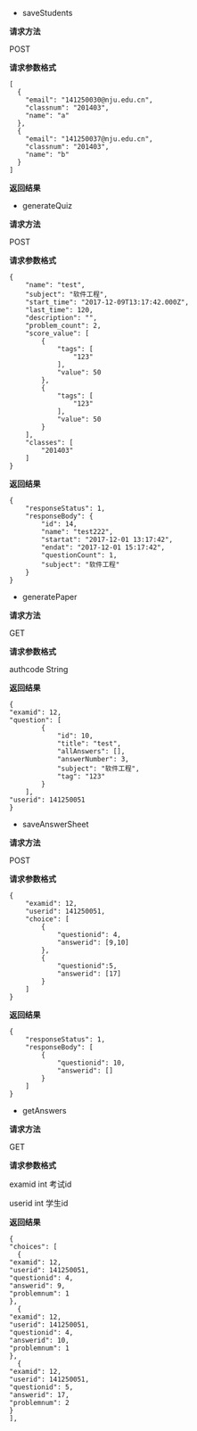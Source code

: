 ﻿ - saveStudents

**请求方法**

POST

**请求参数格式**

```
[
  {
    "email": "141250030@nju.edu.cn",
    "classnum": "201403",
    "name": "a"
  },
  {
    "email": "141250037@nju.edu.cn",
    "classnum": "201403",
    "name": "b"
  }
]
```

**返回结果**


  - generateQuiz
 
**请求方法**

POST

**请求参数格式**
```
{
    "name": "test",
    "subject": "软件工程",
    "start_time": "2017-12-09T13:17:42.000Z",
    "last_time": 120,
    "description": "",
    "problem_count": 2,
    "score_value": [
        {
            "tags": [
                "123"
            ],
            "value": 50
        },
        {
            "tags": [
                "123"
            ],
            "value": 50
        }
    ],
    "classes": [
        "201403"
    ]
}
```

**返回结果**
```
{
    "responseStatus": 1,
    "responseBody": {
        "id": 14,
        "name": "test222",
        "startat": "2017-12-01 13:17:42",
        "endat": "2017-12-01 15:17:42",
        "questionCount": 1,
        "subject": "软件工程"
    }
}

```

  - generatePaper

**请求方法**

GET

**请求参数格式**

authcode    String

**返回结果**
```
{
"examid": 12,
"question": [
        {
            "id": 10,
            "title": "test",
            "allAnswers": [],
            "answerNumber": 3,
            "subject": "软件工程",
            "tag": "123"
        }
    ],
"userid": 141250051
}
```

  - saveAnswerSheet
  
**请求方法**

POST

**请求参数格式**
```
{
    "examid": 12,
    "userid": 141250051,
    "choice": [
        {
            "questionid": 4,
            "answerid": [9,10]
        },
        {
            "questionid":5,
            "answerid": [17]
        }
    ]
}
```
**返回结果**

```
{
    "responseStatus": 1,
    "responseBody": [
        {
            "questionid": 10,
            "answerid": []
        }
    ]
}
```

  - getAnswers
  
**请求方法**

GET

**请求参数格式**

examid   int    考试id

userid  int 学生id


**返回结果**
```
{
"choices": [
  {
"examid": 12,
"userid": 141250051,
"questionid": 4,
"answerid": 9,
"problemnum": 1
},
  {
"examid": 12,
"userid": 141250051,
"questionid": 4,
"answerid": 10,
"problemnum": 1
},
  {
"examid": 12,
"userid": 141250051,
"questionid": 5,
"answerid": 17,
"problemnum": 2
}
],
```
